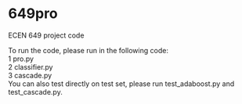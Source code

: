 # 649pro
ECEN 649 project code

To run the code, please run in the following code:  
1 pro.py  
2 classifier.py  
3 cascade.py  
You can also test directly on test set, please run test_adaboost.py and test_cascade.py.
